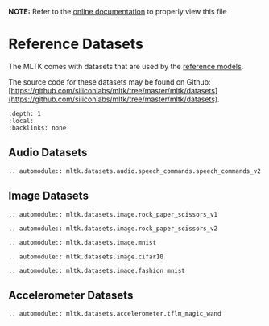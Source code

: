 __NOTE:__ Refer to the [online documentation](https://siliconlabs.github.io/mltk) to properly view this file
# Reference Datasets

The MLTK comes with datasets that are used by the [reference models](../models/index.md).

The source code for these datasets may be found on Github: [https://github.com/siliconlabs/mltk/tree/master/mltk/datasets](https://github.com/siliconlabs/mltk/tree/master/mltk/datasets).

```{contents}
:depth: 1
:local:
:backlinks: none
```


## Audio Datasets

```{eval-rst}
.. automodule:: mltk.datasets.audio.speech_commands.speech_commands_v2
```

## Image Datasets

```{eval-rst}
.. automodule:: mltk.datasets.image.rock_paper_scissors_v1
```
```{eval-rst}
.. automodule:: mltk.datasets.image.rock_paper_scissors_v2
```
```{eval-rst}
.. automodule:: mltk.datasets.image.mnist
```
```{eval-rst}
.. automodule:: mltk.datasets.image.cifar10
```
```{eval-rst}
.. automodule:: mltk.datasets.image.fashion_mnist
```


## Accelerometer Datasets


```{eval-rst}
.. automodule:: mltk.datasets.accelerometer.tflm_magic_wand
```
